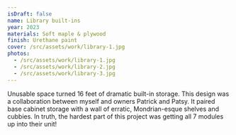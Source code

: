 ```yaml
---
isDraft: false
name: Library built-ins
year: 2023
materials: Soft maple & plywood
finish: Urethane paint
cover: /src/assets/work/library-1.jpg
photos:
  - /src/assets/work/library-1.jpg
  - /src/assets/work/library-2.jpg
  - /src/assets/work/library-3.jpg
---
```


Unusable space turned 16 feet of dramatic built-in storage. This design was a collaboration between myself and owners Patrick and Patsy. It paired base cabinet storage with a wall of erratic, Mondrian-esque shelves and cubbies. In truth, the hardest part of this project was getting all 7 modules up into their unit!
